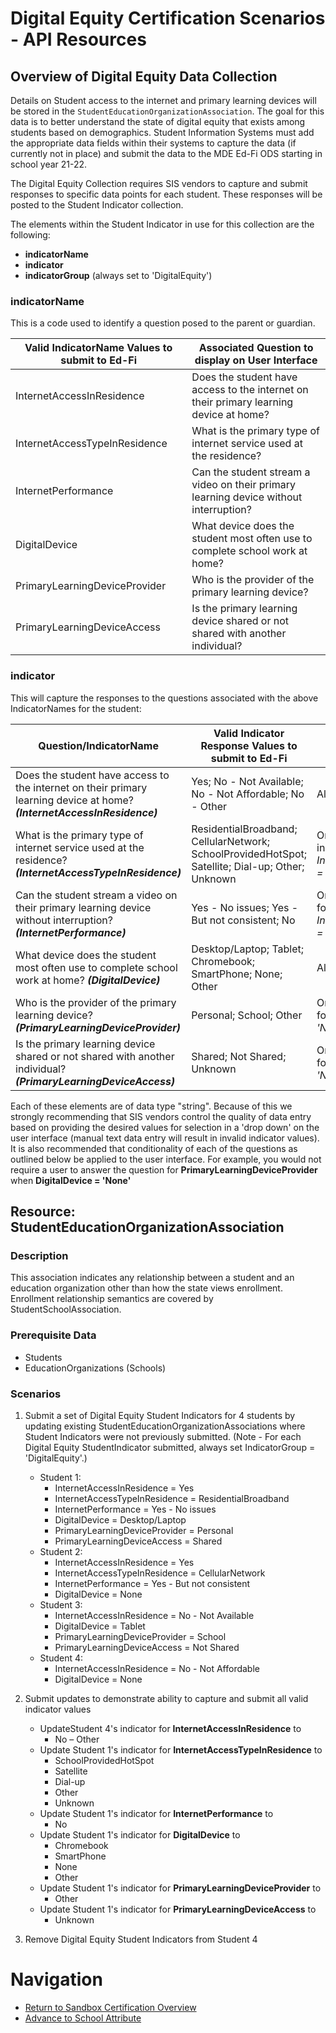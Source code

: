 # Digital Equity Certification Scenarios - API Resources

## Overview of Digital Equity Data Collection

Details on Student access to the internet and primary learning devices will be stored in the ```StudentEducationOrganizationAssociation```. The goal for this data is to better understand the state of digital equity that exists among students based on demographics. Student Information Systems must add the appropriate data fields within their systems to capture the data (if currently not in place) and submit the data to the MDE Ed-Fi ODS starting in school year 21-22.

The Digital Equity Collection requires SIS vendors to capture and submit responses to specific data points for each student. These responses will be posted to the Student Indicator collection.

The elements within the Student Indicator in use for this collection are the following:

- **indicatorName**
- **indicator**
- **indicatorGroup** (always set to 'DigitalEquity')

### indicatorName

This is a code used to identify a question posed to the parent or guardian.

| Valid **IndicatorName** Values to submit to Ed-Fi | Associated Question to display on User Interface |
| --- | --- |
| InternetAccessInResidence | Does the student have access to the internet on their primary learning device at home? |
| InternetAccessTypeInResidence | What is the primary type of internet service used at the residence? |
| InternetPerformance | Can the student stream a video on their primary learning device without interruption? |
| DigitalDevice | What device does the student most often use to complete school work at home? |
| PrimaryLearningDeviceProvider | Who is the provider of the primary learning device? |
| PrimaryLearningDeviceAccess | Is the primary learning device shared or not shared with another individual? |

### indicator

This will capture the responses to the questions associated with the above IndicatorNames for the student:

| Question/IndicatorName | Valid **Indicator** Response Values to submit to Ed-Fi | Conditionality |
| --- | --- | --- |
| Does the student have access to the internet on their primary learning device at home? _**(InternetAccessInResidence)**_ | Yes; No - Not Available; No - Not Affordable; No - Other | Always collect |
| What is the primary type of internet service used at the residence? _**(InternetAccessTypeInResidence)**_ | ResidentialBroadband; CellularNetwork; SchoolProvidedHotSpot; Satellite; Dial-up; Other; Unknown | Only Collect when indicator for _InternetAccessInResidence_ _= 'Yes'_ |
| Can the student stream a video on their primary learning device without interruption? _**(InternetPerformance)**_ | Yes - No issues; Yes - But not consistent; No | Only collect when indicator for _InternetAccessInResidence_ _= 'Yes'_ |
| What device does the student most often use to complete school work at home? _**(DigitalDevice)**_ | Desktop/Laptop; Tablet; Chromebook; SmartPhone; None; Other | Always collect |
| Who is the provider of the primary learning device? _**(PrimaryLearningDeviceProvider)**_ | Personal; School; Other | Only collect when indicator for _DigitalDevice_ _Is not 'None'_ |
| Is the primary learning device shared or not shared with another individual? _**(PrimaryLearningDeviceAccess)**_ | Shared; Not Shared; Unknown | Only collect when indicator for _DigitalDevice_ _Is not 'None'_ |

Each of these elements are of data type "string". Because of this we strongly recommending that SIS vendors control the quality of data entry based on providing the desired values for selection in a 'drop down' on the user interface (manual text data entry will result in invalid indicator values). It is also recommended that conditionality of each of the questions as outlined below be applied to the user interface. For example, you would not require a user to answer the question for **PrimaryLearningDeviceProvider** when **DigitalDevice = 'None'**

## Resource: StudentEducationOrganizationAssociation

### Description

This association indicates any relationship between a student and an education organization other than how the state views enrollment. Enrollment relationship semantics are covered by StudentSchoolAssociation.

### Prerequisite Data

- Students
- EducationOrganizations (Schools)

### Scenarios

1. Submit a set of Digital Equity Student Indicators for 4 students by updating existing StudentEducationOrganizationAssociations where Student Indicators were not previously submitted. (Note - For each Digital Equity StudentIndicator submitted, always set IndicatorGroup = 'DigitalEquity'.)
    - Student 1:
        - InternetAccessInResidence = Yes
        - InternetAccessTypeInResidence = ResidentialBroadband
        - InternetPerformance = Yes - No issues
        - DigitalDevice = Desktop/Laptop
        - PrimaryLearningDeviceProvider = Personal
        - PrimaryLearningDeviceAccess = Shared
    - Student 2:
        - InternetAccessInResidence = Yes
        - InternetAccessTypeInResidence = CellularNetwork
        - InternetPerformance = Yes - But not consistent
        - DigitalDevice = None
    - Student 3:
        - InternetAccessInResidence = No - Not Available
        - DigitalDevice = Tablet
        - PrimaryLearningDeviceProvider = School
        - PrimaryLearningDeviceAccess = Not Shared
    - Student 4:
        - InternetAccessInResidence = No - Not Affordable
        - DigitalDevice = None
2. Submit updates to demonstrate ability to capture and submit all valid indicator values
    - UpdateStudent 4's indicator for **InternetAccessInResidence** to
        - No – Other
    - Update Student 1's indicator for **InternetAccessTypeInResidence** to
        - SchoolProvidedHotSpot
        - Satellite
        - Dial-up
        - Other
        - Unknown
    - Update Student 1's indicator for **InternetPerformance** to
        - No
    - Update Student 1's indicator for **DigitalDevice** to
        - Chromebook
        - SmartPhone
        - None
        - Other
    - Update Student 1's indicator for **PrimaryLearningDeviceProvider** to
        - Other
    - Update Student 1's indicator for **PrimaryLearningDeviceAccess** to
        - Unknown

3. Remove Digital Equity Student Indicators from Student 4

# Navigation
- [Return to Sandbox Certification Overview](sandbox_cert_a_toc.md)
- [Advance to School Attribute](sandbox_cert_g_school_attribute.md)